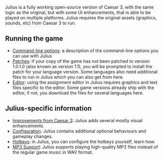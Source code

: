 Julius is a fully working open-source version of Caesar 3, with the same logic as the original, but with some UI enhancements, that is able to be played on multiple platforms. Julius requires the original assets (graphics, sounds, etc) from Caesar 3 to run.

## Running the game

- [Command-line options](Command-line-options): a description of the command-line options you can use with Julius
- [Patches](Patches): if your copy of the game has not been patched to version 1.0.1.0 (also known as version 1.1), you will be prompted to install the patch for your language version. Some languages also need additional files to run in Julius which you can also get from here.
- [Editor](Editor): using the assignment editor in Julius requires graphics and text files specific to the editor. Some game versions already ship with the editor, if not, you download the files for several languages here.

## Julius-specific information

- [Improvements from Caesar 3](Improvements-from-Caesar-3): Julius adds several mostly visual enhancements.
- [Configuration](Configuration): Julius contains additional optional behaviours and gameplay changes.
- [Hotkeys](Hotkeys): in Julius, you can configure the hotkeys yourself, learn how.
- [MP3 Support](MP3-Support): Julius supports playing high-quality MP3 files instead of the regular game music in WAV format.
